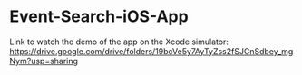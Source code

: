 # Event-Search-iOS-App
Link to watch the demo of the app on the Xcode simulator: https://drive.google.com/drive/folders/19bcVe5y7AyTyZss2fSJCnSdbey_mgNym?usp=sharing 
